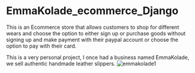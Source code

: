 # EmmaKolade_ecommerce_Django
This is an Ecommerce store that allows customers to shop for different wears and choose the option to either sign up or purchase goods without signing up and make payment with their paypal account or choose the option to pay with their card.

This is a very personal project, I once had a business named EmmaKolade, we sell authentic handmade leather slippers.
![emmakolade1](https://user-images.githubusercontent.com/43618115/199009646-8e4e217c-1167-4582-a564-47a493218f96.gif)

